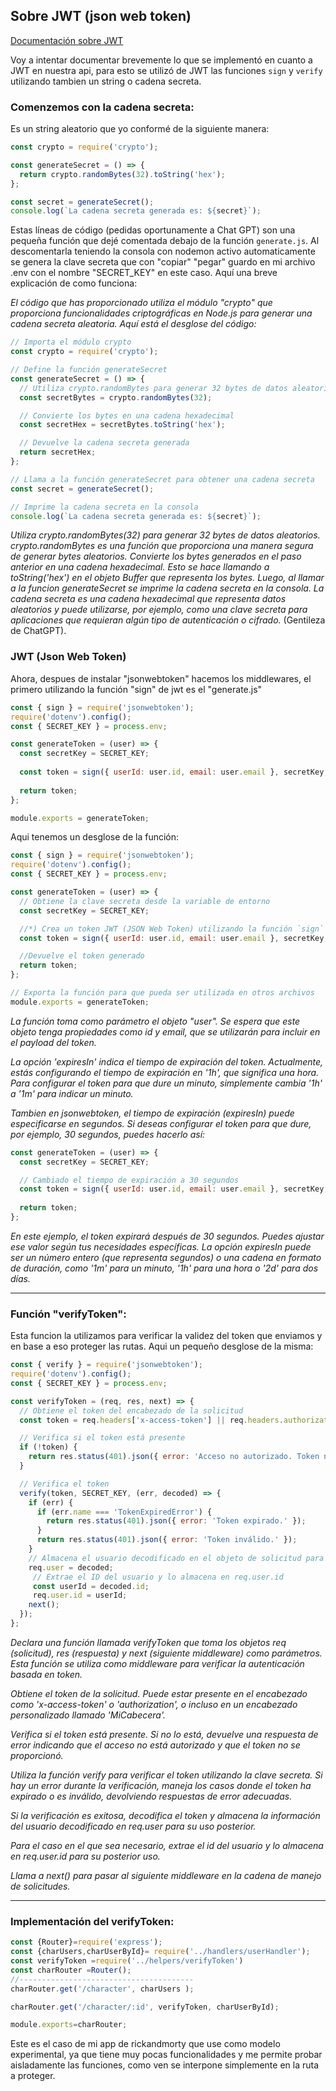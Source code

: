 
## Sobre JWT (json web token) 
[Documentación sobre JWT](https://jwt.io/introduction)


Voy a intentar documentar brevemente lo que se implementó en cuanto a JWT en nuestra api, para esto se utilizó de JWT las funciones `sign` y `verify` utilizando tambien un string o cadena secreta. 
### Comenzemos con la cadena secreta: 
Es un string aleatorio que yo conformé de la siguiente manera: 
```javascript
const crypto = require('crypto');

const generateSecret = () => {
  return crypto.randomBytes(32).toString('hex');
};

const secret = generateSecret();
console.log(`La cadena secreta generada es: ${secret}`);
```
Estas líneas de código (pedidas oportunamente a Chat GPT) son una pequeña función que dejé comentada debajo de la función `generate.js`. Al descomentarla teniendo la consola con nodemon activo automaticamente se genera la clave secreta que con "copiar" "pegar" guardo en mi archivo .env con el nombre "SECRET_KEY" en este caso. 
Aquí una breve explicación de como funciona:

_El código que has proporcionado utiliza el módulo "crypto"  que proporciona funcionalidades criptográficas en Node.js para generar una cadena secreta aleatoria. Aquí está el desglose del código:_

```javascript
// Importa el módulo crypto
const crypto = require('crypto');

// Define la función generateSecret
const generateSecret = () => {
  // Utiliza crypto.randomBytes para generar 32 bytes de datos aleatorios
  const secretBytes = crypto.randomBytes(32);

  // Convierte los bytes en una cadena hexadecimal
  const secretHex = secretBytes.toString('hex');

  // Devuelve la cadena secreta generada
  return secretHex;
};

// Llama a la función generateSecret para obtener una cadena secreta
const secret = generateSecret();

// Imprime la cadena secreta en la consola
console.log(`La cadena secreta generada es: ${secret}`);

```

_Utiliza crypto.randomBytes(32) para generar 32 bytes de datos aleatorios. crypto.randomBytes es una función que proporciona una manera segura de generar bytes aleatorios._
_Convierte los bytes generados en el paso anterior en una cadena hexadecimal. Esto se hace llamando a toString('hex') en el objeto Buffer que representa los bytes._
_Luego, al llamar a la funcion generateSecret se imprime la cadena secreta en la consola. La cadena secreta es una cadena hexadecimal que representa datos aleatorios y puede utilizarse, por ejemplo, como una clave secreta para aplicaciones que requieran algún tipo de autenticación o cifrado._ (Gentileza de ChatGPT).

### JWT (Json Web Token)
Ahora, despues de instalar "jsonwebtoken" hacemos los middlewares, el primero utilizando la función "sign" de jwt es el "generate.js"

```javascript
const { sign } = require('jsonwebtoken');
require('dotenv').config();
const { SECRET_KEY } = process.env;

const generateToken = (user) => {
  const secretKey = SECRET_KEY;
  
  const token = sign({ userId: user.id, email: user.email }, secretKey, { expiresIn: '1m' });
  
  return token;
};

module.exports = generateToken;
```
Aqui tenemos un desglose de la función:

```javascript
const { sign } = require('jsonwebtoken');
require('dotenv').config();
const { SECRET_KEY } = process.env;

const generateToken = (user) => {
  // Obtiene la clave secreta desde la variable de entorno
  const secretKey = SECRET_KEY;

  //*) Crea un token JWT (JSON Web Token) utilizando la función `sign` de la biblioteca jsonwebtoken
  const token = sign({ userId: user.id, email: user.email }, secretKey, { expiresIn: '1h' });

  //Devuelve el token generado
  return token;
};

// Exporta la función para que pueda ser utilizada en otros archivos
module.exports = generateToken;

```
_La función toma como parámetro el objeto "user". Se espera que este objeto tenga propiedades como id y email, que se utilizarán para incluir en el payload del token._

_La opción 'expiresIn' indica el tiempo de expiración del token. Actualmente, estás configurando el tiempo de expiración en '1h', que significa una hora. Para configurar el token para que dure un minuto, simplemente cambia '1h' a '1m' para indicar un minuto._

_Tambien en jsonwebtoken, el tiempo de expiración (expiresIn) puede especificarse en segundos. Si deseas configurar el token para que dure, por ejemplo, 30 segundos, puedes hacerlo así:_
```javascript
const generateToken = (user) => {
  const secretKey = SECRET_KEY;

  // Cambiado el tiempo de expiración a 30 segundos
  const token = sign({ userId: user.id, email: user.email }, secretKey, { expiresIn: 30 });
  
  return token;
};
```
_En este ejemplo, el token expirará después de 30 segundos. Puedes ajustar ese valor según tus necesidades específicas. La opción expiresIn puede ser un número entero (que representa segundos) o una cadena en formato de duración, como '1m' para un minuto, '1h' para una hora o '2d' para dos días._
<hr>

### Función "verifyToken":
Esta funcion la utilizamos para verificar la validez del token que enviamos y en base a eso proteger las rutas.
Aqui un pequeño desglose de la misma:
```javascript
const { verify } = require('jsonwebtoken');
require('dotenv').config();
const { SECRET_KEY } = process.env;

const verifyToken = (req, res, next) => {
  // Obtiene el token del encabezado de la solicitud
  const token = req.headers['x-access-token'] || req.headers.authorization || req.headers.MiCabecera;

  // Verifica si el token está presente
  if (!token) {
    return res.status(401).json({ error: 'Acceso no autorizado. Token no proporcionado.' });
  }

  // Verifica el token
  verify(token, SECRET_KEY, (err, decoded) => {
    if (err) {
      if (err.name === 'TokenExpiredError') {
        return res.status(401).json({ error: 'Token expirado.' });
      }
      return res.status(401).json({ error: 'Token inválido.' });
    }
    // Almacena el usuario decodificado en el objeto de solicitud para su uso posterior
    req.user = decoded;
     // Extrae el ID del usuario y lo almacena en req.user.id
     const userId = decoded.id;
     req.user.id = userId;
    next();
  });
};
```
_Declara una función llamada verifyToken que toma los objetos req (solicitud), res (respuesta) y next (siguiente middleware) como parámetros. Esta función se utiliza como middleware para verificar la autenticación basada en token._

_Obtiene el token de la solicitud. Puede estar presente en el encabezado como 'x-access-token' o 'authorization', o incluso en un encabezado personalizado llamado 'MiCabecera'._

_Verifica si el token está presente. Si no lo está, devuelve una respuesta de error indicando que el acceso no está autorizado y que el token no se proporcionó._

_Utiliza la función verify para verificar el token utilizando la clave secreta. Si hay un error durante la verificación, maneja los casos donde el token ha expirado o es inválido, devolviendo respuestas de error adecuadas._

_Si la verificación es exitosa, decodifica el token y almacena la información del usuario decodificado en req.user para su uso posterior._

_Para el caso en el que sea necesario, extrae el id del usuario y lo almacena en req.user.id para su posterior uso._

_Llama a next() para pasar al siguiente middleware en la cadena de manejo de solicitudes._
 <hr>


 ### Implementación del verifyToken:

 ```javascript
 const {Router}=require('express');
const {charUsers,charUserById}= require('../handlers/userHandler');
const verifyToken =require('../helpers/verifyToken')
const charRouter =Router();
//---------------------------------------
charRouter.get('/character', charUsers );

charRouter.get('/character/:id', verifyToken, charUserById);

module.exports=charRouter;
 ```
 Este es el caso de mi app de rickandmorty que use como modelo experimental, ya que tiene muy pocas funcionalidades y me permite probar aisladamente las funciones, como ven se interpone simplemente en la ruta a proteger. 
 